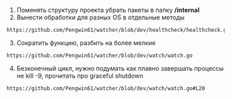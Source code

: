 1. Поменять структуру проекта убрать пакеты в папку **/internal**
2. Вынести обработки для разных  OS  в отдельные методы
```
https://github.com/Pengwin61/watcher/blob/dev/healthcheck/healthcheck.go
```
3. Сократить функцию, разбить на более мелкие
```
https://github.com/Pengwin61/watcher/blob/dev/watch/watch.go
```
4. Безконечный цикл, нужно подумать как плавно завершать процессы не kill -9, прочитать про graceful shutdown
```
https://github.com/Pengwin61/watcher/blob/dev/watch/watch.go#L20
```